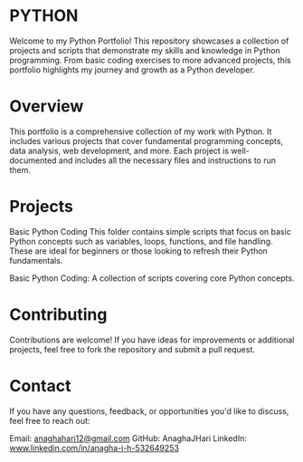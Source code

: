 # PYTHON
Welcome to my Python Portfolio! This repository showcases a collection of projects and scripts that demonstrate my skills and knowledge in Python programming. From basic coding exercises to more advanced projects, this portfolio highlights my journey and growth as a Python developer.
# Overview
This portfolio is a comprehensive collection of my work with Python. It includes various projects that cover fundamental programming concepts, data analysis, web development, and more. Each project is well-documented and includes all the necessary files and instructions to run them.
# Projects
Basic Python Coding
This folder contains simple scripts that focus on basic Python concepts such as variables, loops, functions, and file handling. These are ideal for beginners or those looking to refresh their Python fundamentals.

Basic Python Coding: A collection of scripts covering core Python concepts.

# Contributing
Contributions are welcome! If you have ideas for improvements or additional projects, feel free to fork the repository and submit a pull request.

# Contact
If you have any questions, feedback, or opportunities you'd like to discuss, feel free to reach out:

Email: anaghahari12@gmail.com
GitHub: AnaghaJHari
LinkedIn: www.linkedin.com/in/anagha-j-h-532649253
